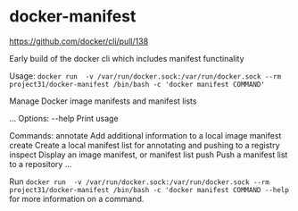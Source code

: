 # docker-manifest

https://github.com/docker/cli/pull/138

Early build of the docker cli which includes manifest functinality

Usage:	`docker run  -v /var/run/docker.sock:/var/run/docker.sock --rm project31/docker-manifest /bin/bash -c 'docker manifest COMMAND'`

Manage Docker image manifests and manifest lists

...
Options:
      --help   Print usage

Commands:
  annotate    Add additional information to a local image manifest
  create      Create a local manifest list for annotating and pushing to a registry
  inspect     Display an image manifest, or manifest list
  push        Push a manifest list to a repository
...

Run `docker run  -v /var/run/docker.sock:/var/run/docker.sock --rm project31/docker-manifest /bin/bash -c 'docker manifest COMMAND --help` for more information on a command.
